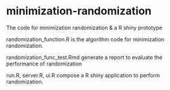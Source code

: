 # minimization-randomization
The code for minimization randomization &amp; a R shiny prototype

randomization_function.R is the algorithm code for minimization randomization.

randomization_func_test.Rmd generate a report to evaluate the performance of randomization

run.R, server.R, ui.R compose a R shiny application to perform randomization.
